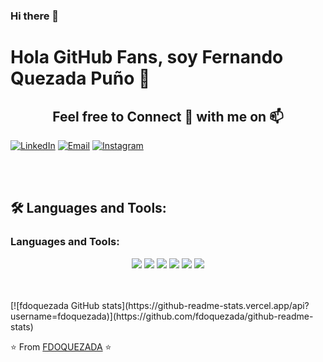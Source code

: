 ### Hi there 👋
# Hola GitHub Fans, soy Fernando Quezada  Puño 👋
<h2 align="center">Feel free to Connect 👥 with me on 📫</h2>

<p align="center">
  
<a href="https://www.linkedin.com/in/fernando-quezada-pu%C3%B1o-0b99b957/"><img alt="LinkedIn" src="https://img.shields.io/badge/LinkedIn-Fernando%20Quezada%20Puño-blue?style=flat-square&logo=linkedin"></a>
<a href="mailto:fdoquezadapuno@gmail.com"><img alt="Email" src="https://img.shields.io/badge/Email-fdoquezadapuno@gmail.com-blue?style=flat-square&logo=gmail"></a>
  <a href="https://www.instagram.com/elferna_2/"><img alt="Instagram" src="https://img.shields.io/badge/Instagram-elferna__2-blue?style=flat-square&logo=instagram"></a>
</p>
<br>
<br>

## 🛠️ Languages and Tools:

### Languages and Tools:

<p align="center">
  <img src="https://img.shields.io/badge/html5%20-%23E34F26.svg?&style=for-the-badge&logo=html5&logoColor=white">
  <img src="https://img.shields.io/badge/css3%20-%231572B6.svg?&style=for-the-badge&logo=css3&logoColor=white">
  <img src="https://img.shields.io/badge/javascript-%23F7DF1E.svg?&style=for-the-badge&logo=javascript&logoColor=black&labelColor=black">
  <img src="https://img.shields.io/badge/python%20-%2314354C.svg?&style=for-the-badge&logo=python&logoColor=white">
  <img src="https://img.shields.io/badge/git%20-%23F05033.svg?&style=for-the-badge&logo=git&logoColor=white"/>
  <img src="https://img.shields.io/badge/github%20-%23121011.svg?&style=for-the-badge&logo=github&logoColor=white"/>

</p>
<br>
<br>
[![fdoquezada GitHub stats](https://github-readme-stats.vercel.app/api?username=fdoquezada)](https://github.com/fdoquezada/github-readme-stats)

⭐️ From [FDOQUEZADA](https://github.com/fdoquezada) ⭐️


<!--
**fdoquezada/fdoquezada** is a ✨ _special_ ✨ repository because its `README.md` (this file) appears on your GitHub profile.


